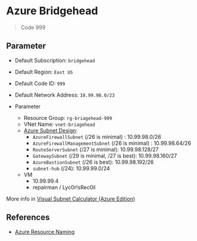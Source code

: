 # Azure Bridgehead

> Code 999

## Parameter

- Default Subscription: `bridgehead`
- Default Region: `East US`
- Default Code ID: `999`
- Default Network Address: `10.99.98.0/23`

- Parameter
  - Resource Group: `rg-briagehead-999`
  - VNet Name: `vnet-briagehead`
  - [Azure Subnet Design][2]:
    - `AzureFirewallSubnet` (/26 is minimal) : 10.99.98.0/26
    - `AzureFirewallManagementSubnet` (/26 is minimal) : 10.99.98.64/26
    - `RouteServerSubnet` (/27 is minimal): 10.99.98.128/27
    - `GatewaySubnet` (/29 is minimal, /27 is best): 10.99.98.160/27
    - `AzureBastionSubnet` (/26 is best): 10.99.98.192/26
    - `subnet-hub` (/24): 10.99.99.0/24
  - VM
    - 10.99.99.4
    - repairman / Lyc0r!sRec0il

More info in [Visual Subnet Calculator (Azure Edition)][3]

## References

- [Azure Resource Naming][1]


[1]: https://docs.microsoft.com/en-us/azure/cloud-adoption-framework/ready/azure-best-practices/resource-naming
[2]: https://www.davidc.net/sites/default/subnets/subnets.html?network=10.99.98.0&mask=23&division=11.760
[3]: https://blog.pichuang.com.tw/azure-subnets.html